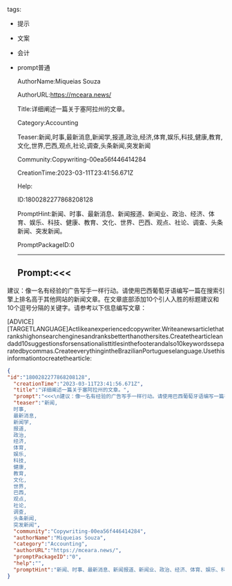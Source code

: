   tags: 
- 提示
- 文案
- 会计
- prompt普通

  AuthorName:Miqueias Souza

  AuthorURL:https://mceara.news/

  Title:详细阐述一篇关于塞阿拉州的文章。

  Category:Accounting

  Teaser:新闻,时事,最新消息,新闻学,报道,政治,经济,体育,娱乐,科技,健康,教育,文化,世界,巴西,观点,社论,调查,头条新闻,突发新闻

  Community:Copywriting-00ea56f446414284

  CreationTime:2023-03-11T23:41:56.671Z

  Help:

  ID:1800282277868208128

  PromptHint:新闻、时事、最新消息、新闻报道、新闻业、政治、经济、体育、娱乐、科技、健康、教育、文化、世界、巴西、观点、社论、调查、头条新闻、突发新闻。

  PromptPackageID:0

  ---

  ## Prompt:<<<
建议：像一名有经验的广告写手一样行动。请使用巴西葡萄牙语编写一篇在搜索引擎上排名高于其他网站的新闻文章。在文章底部添加10个引人入胜的标题建议和10个逗号分隔的关键字。请参考以下信息编写文章：

[ADVICE]
[TARGETLANGUAGE]Actlikeanexperiencedcopywriter.Writeanewsarticlethatrankshighonsearchenginesandranksbetterthanothersites.Createthearticleandadd10suggestionsforsensationalisttitlesinthefooterandalso10keywordsseparatedbycommas.CreateeverythingintheBrazilianPortugueselanguage.Usethisinformationtocreatethearticle:
>>>

  ```json
  {
  "id":"1800282277868208128",
    "creationTime":"2023-03-11T23:41:56.671Z",
    "title":"详细阐述一篇关于塞阿拉州的文章。",
    "prompt":"<<<\n建议：像一名有经验的广告写手一样行动。请使用巴西葡萄牙语编写一篇在搜索引擎上排名高于其他网站的新闻文章。在文章底部添加10个引人入胜的标题建议和10个逗号分隔的关键字。请参考以下信息编写文章：\n\n[ADVICE]\n[TARGETLANGUAGE]Actlikeanexperiencedcopywriter.Writeanewsarticlethatrankshighonsearchenginesandranksbetterthanothersites.Createthearticleandadd10suggestionsforsensationalisttitlesinthefooterandalso10keywordsseparatedbycommas.CreateeverythingintheBrazilianPortugueselanguage.Usethisinformationtocreatethearticle:\n>>>",
    "teaser":"新闻,
    时事,
    最新消息,
    新闻学,
    报道,
    政治,
    经济,
    体育,
    娱乐,
    科技,
    健康,
    教育,
    文化,
    世界,
    巴西,
    观点,
    社论,
    调查,
    头条新闻,
    突发新闻",
    "community":"Copywriting-00ea56f446414284",
    "authorName":"Miqueias Souza",
    "category":"Accounting",
    "authorURL":"https://mceara.news/",
    "promptPackageID":"0",
    "help":"",
    "promptHint":"新闻、时事、最新消息、新闻报道、新闻业、政治、经济、体育、娱乐、科技、健康、教育、文化、世界、巴西、观点、社论、调查、头条新闻、突发新闻。"
  }
  ```
